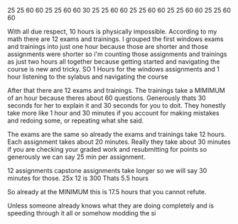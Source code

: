 25
25
60
60
25
25
60
60
30
25
25
60
60
25
25
60
60
25
25
60
60
25
25
60
60

With all due respect, 10 hours is physically impossible.
According to my math there are 12 exams and trainings. I grouped the first windows exams and trainings into just one hour because those are shorter and those assignments were shorter so i'm counting those assignments and trainings as just two hours all together because getting started and navigating the course is new and tricky. SO 1 Hours for the windows assignments and 1 hour listening to the sylabus and navigating the course

After that there are 12 exams and trainings. The trainings take a MIMIMUM of an hour because theres about 60 questions. Generously thats 30 seconds for her to explain it and 30 seconds for you to doit. They honestly take more like 1 hour and 30 minutes if you account for making mistakes and redoing some, or repeating what she said. 

The exams are the same so already the exams and trainings take 12 hours.
Each assignment takes about 20 minutes. Really they take about 30 minutes if you are checking your graded work and resubmitting for points 
so generously we can say 25 min per assignment. 

12 assignments 
capstone assignments take longer so we will say 30 minutes for those. 
25x 12 is 300 
Thats 5.5 hours

So already at the MINIMUM this is 17.5 hours that you cannot refute. 

Unless someone already knows what they are doing completely and is speeding through it all or somehow modding the si